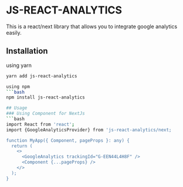 # JS-REACT-ANALYTICS

This is a react/next library that allows you to integrate google analytics easily.

## Installation
using yarn
```bash
yarn add js-react-analytics

using npm
```bash
npm install js-react-analytics

## Usage
### Using Component for NextJs
```bash
import React from 'react';
import {GoogleAnalyticsProvider} from 'js-react-analytics/next;

function MyApp({ Component, pageProps }: any) {
  return (
    <>
      <GoogleAnalytics trackingId="G-EEN44L4H8F" />
      <Component {...pageProps} />
    </>
  );
}
